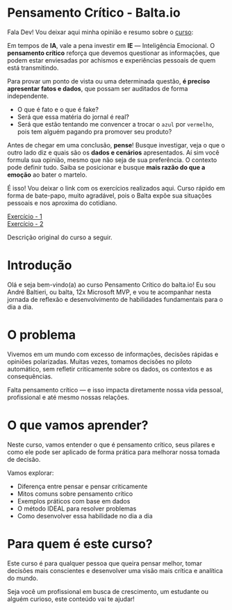 # Pensamento Crítico - Balta.io

Fala Dev! Vou deixar aqui minha opinião e resumo sobre o [curso](https://balta.io/cursos/pensamento-critico/2507M01A09):

Em tempos de **IA**, vale a pena investir em **IE** — Inteligência Emocional. O **pensamento crítico** reforça que devemos questionar as informações, que podem estar enviesadas por achismos e experiências pessoais de quem está transmitindo.

Para provar um ponto de vista ou uma determinada questão, **é preciso apresentar fatos e dados**, que possam ser auditados de forma independente.

- O que é fato e o que é fake?
- Será que essa matéria do jornal é real?
- Será que estão tentando me convencer a trocar o `azul` por `vermelho`, pois tem alguém pagando pra promover seu produto?

Antes de chegar em uma conclusão, **pense**! Busque investigar, veja o que o outro lado diz e quais são os **dados e cenários** apresentados. Aí sim você formula sua opinião, mesmo que não seja de sua preferência. O contexto pode definir tudo. Saiba se posicionar e busque **mais razão do que a emoção** ao bater o martelo.

É isso! Vou deixar o link com os exercícios realizados aqui. Curso rápido em forma de bate-papo, muito agradável, pois o Balta expõe sua situações pessoais e nos aproxima do cotidiano.

[Exercício - 1](docs/exercicio-1.md)  
[Exercício - 2](docs/exercicio-2.md)

Descrição original do curso a seguir.

# Introdução

Olá e seja bem-vindo(a) ao curso Pensamento Crítico do balta.io! Eu sou André Baltieri, ou balta, 12x Microsoft MVP, e vou te acompanhar nesta jornada de reflexão e desenvolvimento de habilidades fundamentais para o dia a dia.

# O problema

Vivemos em um mundo com excesso de informações, decisões rápidas e opiniões polarizadas. Muitas vezes, tomamos decisões no piloto automático, sem refletir criticamente sobre os dados, os contextos e as consequências.

Falta pensamento crítico — e isso impacta diretamente nossa vida pessoal, profissional e até mesmo nossas relações.

# O que vamos aprender?

Neste curso, vamos entender o que é pensamento crítico, seus pilares e como ele pode ser aplicado de forma prática para melhorar nossa tomada de decisão.

Vamos explorar:

- Diferença entre pensar e pensar criticamente
- Mitos comuns sobre pensamento crítico
- Exemplos práticos com base em dados
- O método IDEAL para resolver problemas
- Como desenvolver essa habilidade no dia a dia

# Para quem é este curso?

Este curso é para qualquer pessoa que queira pensar melhor, tomar decisões mais conscientes e desenvolver uma visão mais crítica e analítica do mundo.

Seja você um profissional em busca de crescimento, um estudante ou alguém curioso, este conteúdo vai te ajudar!
